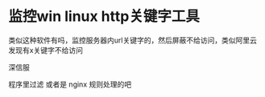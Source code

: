 # 监控win linux http关键字工具


类似这种软件有吗，监控服务器内url关键字的，然后屏蔽不给访问，类似阿里云发现有x关键字不给访问

深信服

程序里过滤 或者是 nginx 规则处理的吧 <br />
<br />

